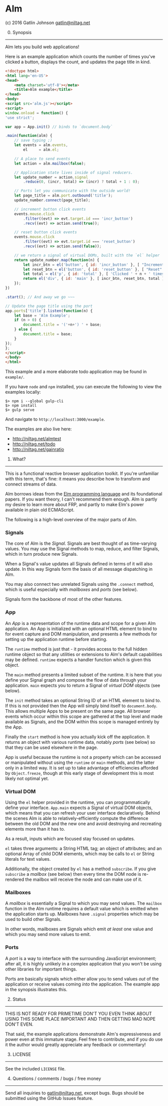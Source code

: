 Alm
===

(c) 2016 Gatlin Johnson <gatlin@niltag.net>

0. Synopsis
---

Alm lets you build web applications!

Here is an example application which counts the number of times you've clicked
a button, displays the count, and updates the page title in kind.

```html
<!doctype html>
<html lang='en-US'>
<head>
    <meta charset='utf-8'></meta>
    <title>Alm example</title>
</head>
<body>
<script src='alm.js'></script>
<script>
window.onload = function() {
'use strict';

var app = App.init() // binds to `document.body`

.main(function(alm) {
    // save typing ;)
    let events = alm.events,
        el     = alm.el;

    // A place to send events
    let action = alm.mailbox(false);

    // Application state lives inside of signal reducers.
    let update_number = action.signal
        .reduce(0, (incr, total) => (incr) ? total + 1 : 0);

    // Ports let you communicate with the outside world!
    let page_title = alm.port.outbound('title');
    update_number.connect(page_title);

    // increment button click events
    events.mouse.click
        .filter((evt) => evt.target.id === 'incr_button')
        .recv((evt) => action.send(true));

    // reset button click events
    events.mouse.click
        .filter((evt) => evt.target.id === 'reset_button')
        .recv((evt) => action.send(false));

    // we return a signal of virtual DOMs, built with the `el` helper
    return update_number.map(function(n) {
        let incr_btn = el('button', { id: 'incr_button' }, [ "Increment!" ]);
        let reset_btn = el('button', { id: 'reset_button' }, [ "Reset" ]);
        let total = el('p', { id: 'total' }, [ 'Clicked ' + n + ' times']);
        return el('div', { id: 'main' }, [ incr_btn, reset_btn, total ]);
    });
})

.start(); // And away we go ~~~

// Update the page title using the port
app.ports['title'].listen(function(n) {
    let base = 'Alm Example';
    if (n > 0) {
        document.title = '('+n+') ' + base;
    } else {
        document.title = base;
    }
});
};
</script>
</body>
</html>
```

This example and a more elaborate todo application may be found in `example/`.

If you have `node` and `npm` installed, you can execute the following to view
the examples locally:

    $> npm i --global gulp-cli
    $> npm install
    $> gulp serve

And navigate to `http://localhost:3000/example`.

The examples are also live here:

  - http://niltag.net/almtest
  - http://niltag.net/todo
  - http://niltag.net/gainratio

1. What?
---

This is a functional reactive browser application toolkit. If you're unfamiliar
with this term, that's fine: it means you describe how to transform and connect
streams of data.

Alm borrows ideas from the [Elm programming language][elm] and its foundational
papers. If you want theory, I can't recommend them enough. Alm is partly my
desire to learn more about FRP, and partly to make Elm's power available in
plain old ECMAScript.

The following is a high-level overview of the major parts of Alm.

### Signals

The core of Alm is the *Signal*. Signals are best thought of as time-varying
values. You may use the Signal methods to map, reduce, and filter Signals,
which in turn produce new Signals.

When a Signal's value updates all Signals defined in terms of it will also
update. In this way Signals form the basis of all message dispatching in Alm.

You may also connect two unrelated Signals using the `.connect` method, which
is useful especially with *mailboxes* and *ports* (see below).

Signals form the backbone of most of the other features.

### App

An *App* is a representation of the runtime data and scope for a given Alm
application. An App is initialized with an optional HTML element to bind to for
event capture and DOM manipulation, and presents a few methods for setting up
the application runtime before starting.

The `runtime` method is just that - it provides access to the full hidden
runtime object so that any utilities or extensions to Alm's default
capabilities may be defined. `runtime` expects a handler function which is
given this object.

The `main` method presents a limited subset of the runtime. It is here that you
define your Signal graph and compose the flow of data through your application.
`main` expects you to return a Signal of *virtual DOM* objects (see below).

The `init` method takes an optional String ID of an HTML element to bind to. If
this is not provided then the App will simply bind itself to `document.body`.
This allows multiple Apps to be present on the same page. All browser events
which occur within this scope are gathered at the top level and made available
as Signals, and the DOM within this scope is managed entirely by the App.

Finally the `start` method is how you actually kick off the application. It
returns an object with various runtime data, notably *ports* (see below) so
that they can be used elsewhere in the page.

App is useful because the runtime is not a property which can be accessed or
manipulated without using the `runtime` or `main` methods, and the latter only
in a limited way. It is set up to take advantage of efficiencies afforded by
`Object.freeze`, though at this early stage of development this is most likely
not optimal yet.

### Virtual DOM

Using the `el` helper provided in the runtime, you can programmatically define
your interface. `App.main` expects a Signal of virtual DOM objects, which means
that you can refresh your user interface declaratively. Behind the scenes Alm
is able to relatively-efficiently compute the difference between the old DOM
and the new one and avoid destroying and recreating elements more than it has
to.

As a result, inputs which are focused stay focused on updates.

`el` takes three arguments: a String HTML tag; an object of attributes; and an
optional Array of child DOM elements, which may be calls to `el` or String
literals for text values.

Additionally, the object created by `el` has a method `subscribe`. If you give
`subscribe` a *mailbox* (see below) then every time the DOM node is re-rendered
the mailbox will receive the node and can make use of it.

### Mailboxes

A *mailbox* is essentially a Signal to which you may send values. The `mailbox`
function in the Alm runtime requires a default value which is emitted when the
application starts up. Mailboxes have `.signal` properties which may be used to
build other Signals.

In other words, mailboxes are Signals which emit *at least* one value and which
you may send more values to emit.

### Ports

A *port* is a way to interface with the surrounding JavaScript environment;
after all, it is highly unlikely in a complex application that you won't be
using other libraries for important things.

Ports are basically signals which either allow you to send values *out* of the
application or receive values coming *into* the application. The example app in
the synopsis illustrates this.

2. Status
---

THIS IS NOT READY FOR PRIMETIME DON'T YOU EVEN THINK ABOUT USING THIS SOME
PLACE IMPORTANT AND THEN GETTING MAD NOPE DON'T EVEN.

That said, the example applications demonstrate Alm's expressiveness and power
even at this immature stage. Feel free to contribute, and if you do use it the
author would greatly appreciate any feedback or commentary!

3. LICENSE
---

See the included `LICENSE` file.

4. Questions / comments / bugs / free money
---

Send all inquiries to <gatlin@niltag.net>, except bugs. Bugs should be
submitted using the GitHub Issues feature.

[elm]: http://elm-lang.org
